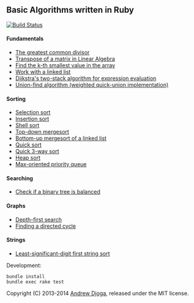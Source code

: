 ## Basic Algorithms written in Ruby
[![Build Status](https://secure.travis-ci.org/Djo/algorithms.png "Build Status")](http://travis-ci.org/Djo/algorithms)

#### Fundamentals

* [The greatest common divisor](lib/gcd.rb)
* [Transpose of a matrix in Linear Algebra](lib/matrix.rb)
* [Find the k-th smallest value in the array](lib/find_kth.rb)
* [Work with a linked list](lib/linked_list.rb)
* [Dijkstra's two-stack algorithm for expression evaluation](lib/expressions.rb)
* [Union-find algorithm (weighted quick-union implementation)](lib/union_find.rb)

#### Sorting

* [Selection sort](lib/selection_sort.rb)
* [Insertion sort](lib/insertion_sort.rb)
* [Shell sort](lib/shell_sort.rb)
* [Top-down mergesort](lib/merge_sort.rb)
* [Bottom-up mergesort of a linked list](lib/merge_sort_bu.rb)
* [Quick sort](lib/quick_sort.rb)
* [Quick 3-way sort](lib/quick3way_sort.rb)
* [Heap sort](lib/heap_sort.rb)
* [Max-oriented priority queue](lib/priority_queue.rb)

#### Searching

* [Check if a binary tree is balanced](lib/btree.rb)

#### Graphs

* [Depth-first search](lib/dfs.rb)
* [Finding a directed cycle](lib/directed_cycle.rb)

#### Strings

* [Least-significant-digit first string sort](lib/lsd.rb)

Development:

    bundle install
    bundle exec rake test

Copyright (C) 2013-2014 [Andrew Djoga](http://andrewdjoga.com), released under the MIT license.
